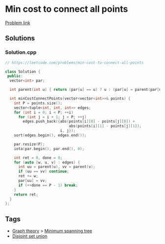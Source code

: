 # Min cost to connect all points

[Problem link](https://leetcode.com/problems/min-cost-to-connect-all-points)

## Solutions


### Solution.cpp
```cpp
// https://leetcode.com/problems/min-cost-to-connect-all-points

class Solution {
 public:
  vector<int> par;

  int parent(int u) { return (par[u] == u) ? u : (par[u] = parent(par[u])); }

  int minCostConnectPoints(vector<vector<int>>& points) {
    int P = points.size();
    vector<tuple<int, int, int>> edges;
    for (int i = 0; i < P; ++i)
      for (int j = i + 1; j < P; ++j)
        edges.push_back({abs(points[i][0] - points[j][0]) +
                             abs(points[i][1] - points[j][1]),
                         i, j});
    sort(edges.begin(), edges.end());

    par.resize(P);
    iota(par.begin(), par.end(), 0);

    int ret = 0, done = 0;
    for (auto [w, u, v] : edges) {
      int uu = parent(u), vv = parent(v);
      if (uu == vv) continue;
      ret += w;
      par[uu] = vv;
      if (++done == P - 1) break;
    }
    return ret;
  }
};
```
## Tags

* [Graph theory](/README.md#Graph_theory) > [Minimum spanning tree](/README.md#Graph_theory-Minimum_spanning_tree)
* [Disjoint set union](/README.md#Disjoint_set_union)
